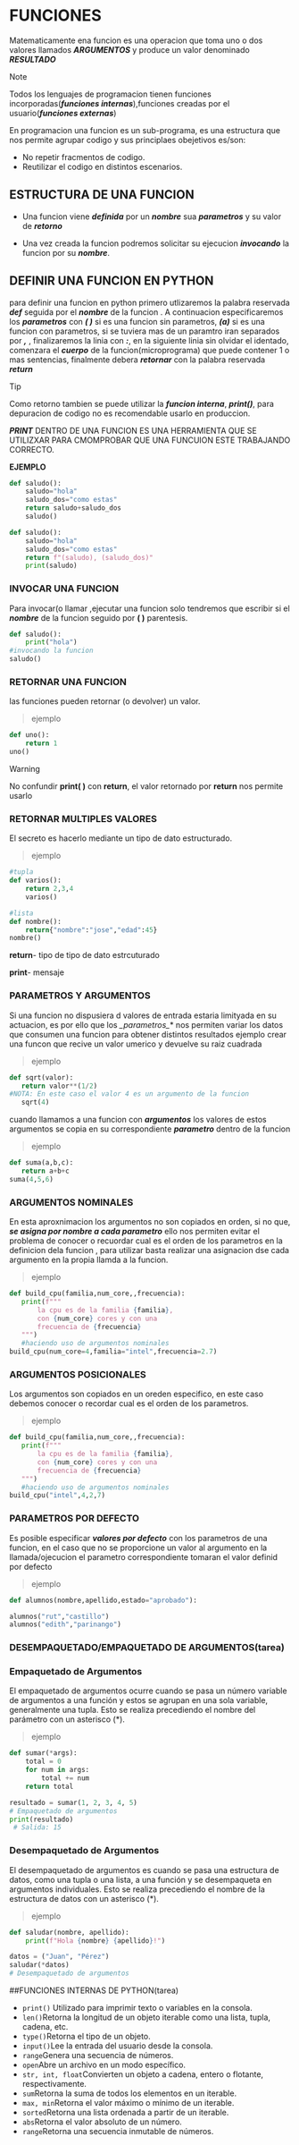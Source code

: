 # FUNCIONES
Matematicamente ena funcion es una operacion que toma uno o dos valores llamados **_ARGUMENTOS_** y produce un valor denominado **_RESULTADO_**
>[!NOTE]
Todos los lenguajes de programacion tienen funciones incorporadas(**_funciones internas_**),funciones creadas por el usuario(**_funciones externas_**)

En programacion una funcion es un sub-programa, es una estructura que nos permite agrupar codigo y sus principlaes obejetivos es/son:
- No repetir fracmentos de codigo.
- Reutilizar el codigo en distintos escenarios.
## ESTRUCTURA DE UNA FUNCION

- Una funcion viene **_definida_** por un **_nombre_** sua **_parametros_** y su valor de **_retorno_**

- Una vez creada la funcion podremos solicitar su ejecucion **_invocando_** la funcion por su **_nombre_**.

## DEFINIR UNA FUNCION EN PYTHON
para definir una funcion en python primero utlizaremos la palabra reservada **_def_** seguida por el **_nombre_** de la funcion . A continuacion especificaremos  los **_parametros_** con **_( )_** si es una funcion sin parametros, **_(a)_** si es una funcion con parametros, si se tuviera mas de un paramtro iran separados por **_,_** , finalizaremos la linia con **_:_**, en la siguiente linia  sin olvidar el identado, comenzara el **_cuerpo_** de la funcion(microprograma) que puede contener 1 o mas sentencias, finalmente debera **_retornar_** con la palabra reservada **_return_**
>[!TIP]
Como retorno tambien se puede utilizar la **_funcion interna_**, **_print()_**, para depuracion de codigo no es recomendable usarlo en produccion.

**_PRINT_** DENTRO DE UNA FUNCION ES UNA HERRAMIENTA QUE SE UTILIZXAR PARA CMOMPROBAR QUE UNA FUNCUION ESTE TRABAJANDO CORRECTO.

**EJEMPLO**
``` python
def saludo():
    saludo="hola"
    saludo_dos="como estas"
    return saludo+saludo_dos
    saludo()
```
```python
def saludo():
    saludo="hola"
    saludo_dos="como estas"
    return f"(saludo), (saludo_dos)"
    print(saludo)
```

### INVOCAR UNA FUNCION
Para invocar(o llamar ,ejecutar una funcion solo tendremos que escribir si el **_nombre_** de la funcion seguido por **( )** parentesis.
```python
def saludo():
    print("hola")
#invocando la funcion
saludo()
```
### RETORNAR UNA FUNCION

las funciones pueden retornar (o devolver) un valor.

>ejemplo
```python
def uno():
    return 1
uno()
```
>[!WARNING]
No confundir **print( )** con **return**, el valor retornado por **return** nos permite usarlo

### RETORNAR MULTIPLES VALORES
El secreto es hacerlo mediante un tipo de dato estructurado.
>ejemplo
```python
#tupla
def varios():
    return 2,3,4
    varios()
```
```python
#lista
def nombre():
    return{"nombre":"jose","edad":45}
nombre()

```
**return**- tipo de 
       tipo de dato estrcuturado 

 **print**- mensaje  

 ### PARAMETROS Y ARGUMENTOS 
 Si una funcion no dispusiera d valores de entrada estaria limityada en su actuacion, es por ello que los **_parametros*_** nos permiten variar los datos que consumen una funcion para obtener distintos resultados 
 ejemplo
 crear una funcon que recive un valor umerico y devuelve su raiz cuadrada
 >ejemplo
 ```python
def sqrt(valor):
    return valor**(1/2)
#NOTA: En este caso el valor 4 es un argumento de la funcion
    sqrt(4)
 ```   
 cuando llamamos a una funcion con **_argumentos_** los valores de estos argumentos  se copia en su correspondiente **_parametro_** dentro de la funcion
 >ejemplo
 ```python
def suma(a,b,c):
    return a+b+c
suma(4,5,6)
 ```
 ### ARGUMENTOS NOMINALES
 En esta aproxnimacion los argumentos no son copiados en  orden, si no que, **_se asigna por nombre a cada parametro_** ello nos permiten evitar el problema de conocer o recuordar cual es el orden de los parametros en la definicion dela funcion , para utilizar basta  realizar una asignacion dse cada argumento  en la propia llamda a la funcion.
 >ejemplo
 ```python
def build_cpu(familia,num_core,,frecuencia):
    print(f"""
        la cpu es de la familia {familia},
        con {num_core} cores y con una
        frecuencia de {frecuencia}
    """)
    #haciendo uso de argumentos nominales
build_cpu(num_core=4,familia="intel",frecuencia=2.7)
 ```
### ARGUMENTOS POSICIONALES
 Los argumentos  son copiados en un oreden especifico, en este caso debemos conocer o recordar cual es el orden de los parametros.
 >ejemplo
 ```python
def build_cpu(familia,num_core,,frecuencia):
    print(f"""
        la cpu es de la familia {familia},
        con {num_core} cores y con una
        frecuencia de {frecuencia}
    """)
    #haciendo uso de argumentos nominales
build_cpu("intel",4,2,7)
 ```
### PARAMETROS POR DEFECTO
Es posible especificar **_valores por defecto_** con los parametros de una funcion, en el caso que no se proporcione un valor al argumento en la llamada/ojecucion el parametro correspondiente tomaran el valor definid por defecto 
>ejemplo
```python
def alumnos(nombre,apellido,estado="aprobado"):

alumnos("rut","castillo")
alumnos("edith","parinango")
```
### DESEMPAQUETADO/EMPAQUETADO DE ARGUMENTOS(tarea)
### Empaquetado de Argumentos 
El empaquetado de argumentos ocurre cuando se pasa un número variable de argumentos a una función y estos se agrupan en una sola variable, generalmente una tupla. Esto se realiza precediendo el nombre del parámetro con un asterisco (*). 
> ejemplo
```python
def sumar(*args):
    total = 0
    for num in args:
        total += num
    return total

resultado = sumar(1, 2, 3, 4, 5) 
# Empaquetado de argumentos
print(resultado) 
 # Salida: 15
```

### Desempaquetado de Argumentos 
El desempaquetado de argumentos es cuando se pasa una estructura de datos, como una tupla o una lista, a una función y se desempaqueta en argumentos individuales. Esto se realiza precediendo el nombre de la estructura de datos con un asterisco (*).
> ejemplo
```python
def saludar(nombre, apellido):
    print(f"Hola {nombre} {apellido}!")

datos = ("Juan", "Pérez")
saludar(*datos)  
# Desempaquetado de argumentos

```




##FUNCIONES INTERNAS DE PYTHON(tarea)

- `print()` Utilizado para imprimir texto o variables en la consola. 
 - `len()`Retorna la longitud de un objeto iterable como una lista, tupla, cadena, etc.
- `type()`Retorna el tipo de un objeto.
- `input()`Lee la entrada del usuario desde la consola.
- `range`Genera una secuencia de números.
- `open`Abre un archivo en un modo específico.
- `str, int, float`Convierten un objeto a cadena, entero o flotante, respectivamente.
- `sum`Retorna la suma de todos los elementos en un iterable.
- `max, min`Retorna el valor máximo o mínimo de un iterable.
- `sorted`Retorna una lista ordenada a partir de un iterable.
- `abs`Retorna el valor absoluto de un número.
- `range`Retorna una secuencia inmutable de números.

